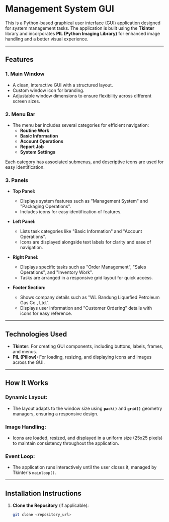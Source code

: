 # **Management System GUI**

This is a Python-based graphical user interface (GUI) application designed for system management tasks. The application is built using the **Tkinter** library and incorporates **PIL (Python Imaging Library)** for enhanced image handling and a better visual experience.

---

## **Features**

### 1. **Main Window**
- A clean, interactive GUI with a structured layout.
- Custom window icon for branding.
- Adjustable window dimensions to ensure flexibility across different screen sizes.

### 2. **Menu Bar**
- The menu bar includes several categories for efficient navigation:
  - **Routine Work**
  - **Basic Information**
  - **Account Operations**
  - **Report Job**
  - **System Settings**

Each category has associated submenus, and descriptive icons are used for easy identification.

### 3. **Panels**
- **Top Panel:**
  - Displays system features such as "Management System" and "Packaging Operations".
  - Includes icons for easy identification of features.

- **Left Panel:**
  - Lists task categories like "Basic Information" and "Account Operations".
  - Icons are displayed alongside text labels for clarity and ease of navigation.

- **Right Panel:**
  - Displays specific tasks such as "Order Management", "Sales Operations", and "Inventory Work".
  - Tasks are arranged in a responsive grid layout for quick access.

- **Footer Section:**
  - Shows company details such as "WL Bandung Liquefied Petroleum Gas Co., Ltd.".
  - Displays user information and "Customer Ordering" details with icons for easy reference.

---

## **Technologies Used**

- **Tkinter:** For creating GUI components, including buttons, labels, frames, and menus.
- **PIL (Pillow):** For loading, resizing, and displaying icons and images across the GUI.

---

## **How It Works**

### **Dynamic Layout:**
- The layout adapts to the window size using **`pack()`** and **`grid()`** geometry managers, ensuring a responsive design.

### **Image Handling:**
- Icons are loaded, resized, and displayed in a uniform size (25x25 pixels) to maintain consistency throughout the application.

### **Event Loop:**
- The application runs interactively until the user closes it, managed by Tkinter's `mainloop()`.

---

## **Installation Instructions**

1. **Clone the Repository** (if applicable):
   ```bash
   git clone <repository_url>
